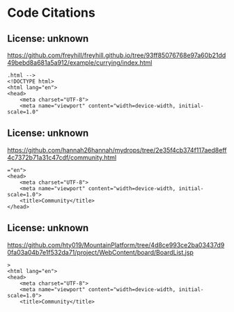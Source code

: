 # Code Citations

## License: unknown
https://github.com/freyhill/freyhill.github.io/tree/93ff85076768e97a60b21dd49bebd8a681a5a912/example/currying/index.html

```
.html -->
<!DOCTYPE html>
<html lang="en">
<head>
    <meta charset="UTF-8">
    <meta name="viewport" content="width=device-width, initial-scale=1.0"
```


## License: unknown
https://github.com/hannah26hannah/mydrops/tree/2e35f4cb374f117aed8eff4c7372b71a31c47cdf/community.html

```
="en">
<head>
    <meta charset="UTF-8">
    <meta name="viewport" content="width=device-width, initial-scale=1.0">
    <title>Community</title>
</head>
```


## License: unknown
https://github.com/hty019/MountainPlatform/tree/4d8ce993ce2ba03437d90fa03a04b7e1f532da71/project/WebContent/board/BoardList.jsp

```
>
<html lang="en">
<head>
    <meta charset="UTF-8">
    <meta name="viewport" content="width=device-width, initial-scale=1.0">
    <title>Community</title>
```

